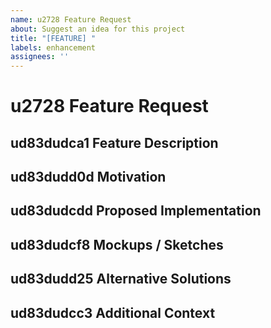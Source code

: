 ```yaml
---
name: u2728 Feature Request
about: Suggest an idea for this project
title: "[FEATURE] "
labels: enhancement
assignees: ''
---
```


# u2728 Feature Request

## ud83dudca1 Feature Description

<!-- A clear and concise description of what you want to happen -->

## ud83dudd0d Motivation

<!-- Why is this feature important? What problem does it solve? -->

## ud83dudcdd Proposed Implementation

<!-- Optional: If you have ideas about how to implement this feature -->

## ud83dudcf8 Mockups / Sketches

<!-- Optional: Add any mockups, sketches, or reference images -->

## ud83dudd25 Alternative Solutions

<!-- Optional: Any alternative solutions or features you've considered -->

## ud83dudcc3 Additional Context

<!-- Add any other context about the feature request here -->
